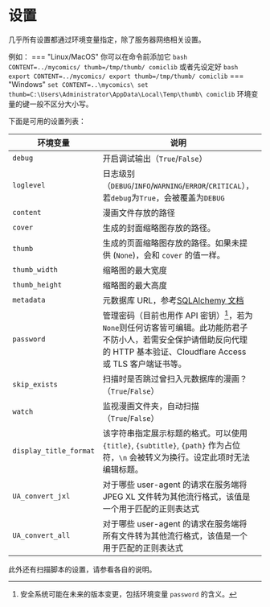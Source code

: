 # 设置

几乎所有设置都通过环境变量指定，除了服务器网络相关设置。

例如：
=== "Linux/MacOS"
    你可以在命令前添加它
    ``` bash
    CONTENT=../mycomics/ thumb=/tmp/thumb/ comiclib
    ```
    或者先设定好
    ``` bash
    export CONTENT=../mycomics/
    export thumb=/tmp/thumb/
    comiclib
    ```
=== "Windows"
    ```
    set CONTENT=..\mycomics\
    set thumb=C:\Users\Administrator\AppData\Local\Temp\thumb\
    comiclib
    ```
环境变量的键一般不区分大小写。

下面是可用的设置列表：

| 环境变量 | 说明 | 默认值 |
| ------- | ---- | ----- |
| `debug` | 开启调试输出（`True`/`False`） | `False` |
| `loglevel` | 日志级别（`DEBUG`/`INFO`/`WARNING`/`ERROR`/`CRITICAL`），若`debug`为`True`，会被覆盖为`DEBUG` | `INFO` |
| `content` | 漫画文件存放的路径 | `.` |
| `cover` | 生成的封面缩略图存放的路径。 | `./thumb`|
| `thumb` | 生成的页面缩略图存放的路径。如果未提供 (`None`)，会和 `cover` 的值一样。| `None`|
| `thumb_width` | 缩略图的最大宽度 | 250 |
| `thumb_height` | 缩略图的最大高度 | 350 |
| `metadata` | 元数据库 URL，参考[SQLAlchemy 文档](https://docs.sqlalchemy.org/en/20/core/engines.html#database-urls) | `sqlite:///./comiclib_metadata.db` |
| `password` | 管理密码（目前也用作 API 密钥）[^1]，若为`None`则任何访客皆可编辑。此功能防君子不防小人，若需安全保护请借助反向代理的 HTTP 基本验证、Cloudflare Access 或 TLS 客户端证书等。| `None`|
| `skip_exists`| 扫描时是否跳过曾扫入元数据库的漫画？（`True`/`False`）| `True` |
| `watch` | 监视漫画文件夹，自动扫描 （`True`/`False`）| `True` |
| `display_title_format` | 该字符串指定展示标题的格式。可以使用 `{title}`, `{subtitle}`, `{path}` 作为占位符，`\n` 会被转义为换行。设定此项时无法编辑标题。 | `None`（原标题） |
| `UA_convert_jxl` | 对于哪些 user-agent 的请求在服务端将 JPEG XL 文件转为其他流行格式，该值是一个用于匹配的正则表达式 | `Android` |
| `UA_convert_all` | 对于哪些 user-agent 的请求在服务端将所有文件转为其他流行格式，该值是一个用于匹配的正则表达式 | `\b\B`（不匹配任何东西）|

此外还有扫描脚本的设置，请参看各自的说明。

[^1]: 安全系统可能在未来的版本变更，包括环境变量 `password` 的含义。
